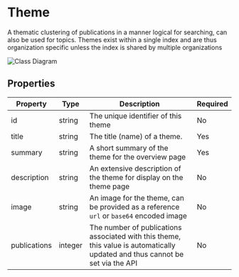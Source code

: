 # Theme

A thematic clustering of publications in a manner logical for searching, can also be used for topics. Themes exist within a single index and are thus organization specific unless the index is shared by multiple organizations

![Class Diagram](https://github.com/CommonGateway/OpenIndex/blob/tilburg-cases-sync/docs/schema/Theme.svg)

## Properties

| Property | Type | Description | Required |
|----------|------|-------------|----------|
| id | string | The unique identifier of this theme | No |
| title | string | The title (name) of a theme. | Yes |
| summary | string | A short summary of the theme for the overview page | Yes |
| description | string | An extensive description of the theme for display on the theme page | No |
| image | string | An image for the theme, can be provided as a reference `url` or `base64` encoded image | No |
| publications | integer | The number of publications associated with this theme, this value is automatically updated and thus cannot be set via the API | No |
